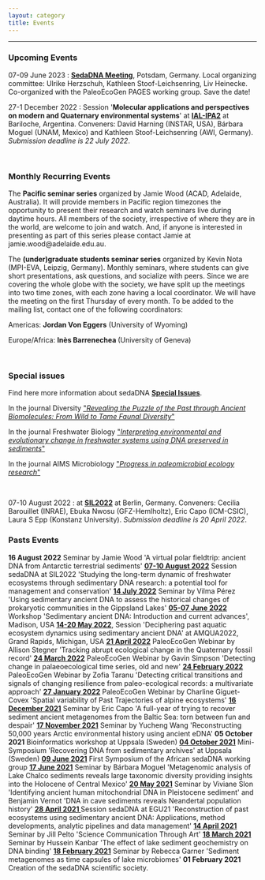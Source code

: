 ```yaml
---
layout: category
title: Events
---
```


---

<div class="intro">
<h3 class="section-title underline">Upcoming Events</h3>
<p>07-09 June 2023 : <a href="https://docs.google.com/document/d/13tvQSsiWDWVYNwo638D9ByT3cKc1HLZsXTSC_3GRtSY/edit?usp=sharing" target="_blank"><b>SedaDNA Meeting</b></a>, Potsdam, Germany. Local organizing committee: Ulrike Herzschuh, Kathleen Stoof-Leichsenring, Liv Heinecke. Co-organized with the PaleoEcoGen PAGES working group.  Save the date!</p> 
<p>27-1 December 2022 : Session '<b>Molecular applications and perspectives on modern and Quaternary environmental systems</b>' at  <a href="https://www.ial-ipa2022.com/" target="_blank"><b>IAL-IPA2</b></a> at Bariloche, Argentina. Conveners: David Harning (INSTAR, USA), Bárbara Moguel (UNAM, Mexico) and Kathleen Stoof-Leichsenring (AWI, Germany). <i>Submission deadline is 22 July 2022</i>.</p> 
<br>  
 
 <h3 class="section-title underline">Monthly Recurring Events</h3>

 <p> The <b>Pacific seminar series</b> organized by Jamie Wood (ACAD, Adelaide, Australia). It will provide members in Pacific region timezones the opportunity to present their research and watch seminars live during daytime hours. All members of the society, irrespective of where they are in the world, are welcome to join and watch. And, if anyone is interested in presenting as part of this series please contact Jamie at jamie.wood@adelaide.edu.au.</p>  
 
 <p> The <b>(under)graduate students seminar series</b> organized by Kevin Nota (MPI-EVA, Leipzig, Germany). Monthly seminars, where students can give short presentations, ask questions, and socialize with peers. Since we are covering the whole globe with the society, we have split up the meetings into two time zones, with each zone having a local coordinator. We will have the meeting on the first Thursday of every month. To be added to the mailing list, contact one of the following coordinators: </p>
 <p>Americas: <b>Jordan Von Eggers</b> (University of Wyoming)</p>
 <p>Europe/Africa: <b>Inès Barrenechea </b>(University of Geneva)</p>
 <br>
 
<h3 class="section-title underline">Special issues</h3> 
<p>Find here more information about sedaDNA <a href="/category/si.html" target="_blank"><b>Special Issues</b></a>.</p>
<p>In the journal Diversity <a href="https://www.mdpi.com/journal/diversity/special_issues/ancient_faunal_diversity" target="_blank">"<i>Revealing the Puzzle of the Past through Ancient Biomolecules: From Wild to Tame Faunal Diversity</i>"</a></p>
<p>In the journal Freshwater Biology <a href="https://ercapo.wixsite.com/sedadna-society/specialissue" target="_blank">"<i>Interpreting environmental and evolutionary change in freshwater systems using DNA preserved in sediments</i>"</a></p>
<p>In the journal AIMS Microbiology <a href="https://www.aimspress.com/aimsmicro/article/6064/special-articles" target="_blank">"<i>Progress in paleomicrobial ecology research</i>"</a></p>
<br>  
 
 <p>07-10 August 2022 :  at  <a href="" target="_blank"><b>SIL2022</b></a> at Berlin, Germany. Conveners: Cecilia Barouillet (INRAE), Ebuka Nwosu (GFZ-Hemlholtz), Eric Capo (ICM-CSIC), Laura S Epp (Konstanz University). <i>Submission deadline is 20 April 2022</i>.</p>  
 
<h3 class="section-title underline">Pasts Events</h3>
<p><b>16 August 2022</b> Seminar by Jamie Wood 'A virtual polar fieldtrip: ancient DNA from Antarctic terrestrial sediments' <a href="https://www.sil2022.org/" target="_blank"><b>07-10 August 2022</b></a> Session sedaDNA at SIL2022 'Studying the long-term dynamic of freshwater ecosystems through sedimentary DNA research: a potential tool for management and conservation' <a href="https://www.youtube.com/watch?v=wv-epbUOENw" target="_blank"><b>14 July 2022</b></a> Seminar by Vilma Pérez 'Using sedimentary ancient DNA to assess the historical changes of prokaryotic communities in the Gippsland Lakes' <a href="https://sites.google.com/wisc.edu/amqua2022-madison/workshops-and-field-trips?authuser=0/" target="_blank"><b>05-07 June 2022</b></a> Workshop 'Sedimentary ancient DNA: Introduction and current advances', Madison, USA <a href="https://jasm2022.aquaticsocieties.org/" target="_blank"><b>14-20 May 2022</b></a>, Session 'Deciphering past aquatic ecosystem dynamics using sedimentary ancient DNA' at AMQUA2022, Grand Rapids, Michigan, USA <a href="https://www.youtube.com/watch?v=4qN5l6zI0nk" target="_blank"><b>21 April 2022</b></a> PaleoEcoGen Webinar by Allison Stegner 'Tracking abrupt ecological change in the Quaternary fossil record' <a href="https://www.youtube.com/watch?v=Ub34JUDSvZI" target="_blank"><b>24 March 2022</b></a> PaleoEcoGen Webinar by Gavin Simpson 'Detecting change in palaeoecological time series, old and new' <a href="https://www.youtube.com/watch?v=AymIeFz1PwE" target="_blank"><b>24 February 2022</b></a> PaleoEcoGen Webinar by Zofia Taranu 'Detecting critical transitions and signals of changing resilience from paleo-ecological records: a multivariate approach' <a href="https://www.youtube.com/watch?v=OIGkvi7IwV0" target="_blank"><b>27 January 2022</b></a> PaleoEcoGen Webinar by Charline Giguet-Covex 'Spatial variability of Past Trajectories of alpine ecosystems' <a href="https://www.youtube.com/watch?v=wv-epbUOENw" target="_blank"><b>16 December 2021</b></a> Seminar by Eric Capo 'A full-year of trying to recover sediment ancient metagenomes from the Baltic Sea: torn between fun and despair' <a href="https://www.youtube.com/watch?v=uvcxcCdyEr8" target="_blank"><b>17 November 2021</b></a> Seminar by Yucheng Wang 'Reconstructing 50,000 years Arctic environmental history using ancient eDNA' <b>05 October 2021</b> Bioinformatics workshop at Uppsala (Sweden) <a href="https://www.youtube.com/watch?v=-57oTu1CrpU" target="_blank"><b>04 October 2021</b></a> Mini-Symposium 'Recovering DNA from sedimentary archives' at Uppsala (Sweden) <a href="https://www.youtube.com/watch?v=17sp_5l928s" target="_blank"><b>09 June 2021</b></a> First Symposium of the African sedaDNA working group <a href="https://www.youtube.com/watch?v=ioBCcIICxwQ" target="_blank"><b>17 June 2021</b></a> Seminar by Bárbara Moguel 'Metagenomic analysis of Lake Chalco sediments reveals large taxonomic diversity providing insights into the Holocene of Central Mexico' <a href="https://www.youtube.com/watch?v=0QYkxPMCQuk" target="_blank"><b>20 May 2021</b></a> Seminar by Viviane Slon 'Identifying ancient human mitochondrial DNA in Pleistocene sediment' and Benjamin Vernot 'DNA in cave sediments reveals Neandertal population history' <a href="https://meetingorganizer.copernicus.org/EGU21/session/38812" target="_blank"><b>28 April 2021 </b></a>  Session sedaDNA at EGU21 'Reconstruction of past ecosystems using sedimentary ancient DNA: Applications, method developments, analytic pipelines and data management' <a href="https://www.youtube.com/watch?v=ZPYRj8lIn-c" target="_blank"><b>14 April 2021 </b></a> Seminar by Jill Pelto 'Science Communication Through Art' <a href="https://www.youtube.com/watch?v=59ZmHbODaUk" target="_blank"><b>18 March 2021 </b></a> Seminar by Hussein Kanbar 'The effect of lake sediment geochemistry on DNA binding' <a href="https://www.youtube.com/watch?v=0xt41PY25Xs" target="_blank"><b>18 February 2021</b></a> Seminar by Rebecca Garner 'Sediment metagenomes as time capsules of lake microbiomes' <b>01 February 2021</b> Creation of the sedaDNA scientific society.</p>
</div>

